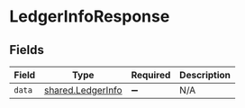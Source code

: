 # LedgerInfoResponse


## Fields

| Field                                                  | Type                                                   | Required                                               | Description                                            |
| ------------------------------------------------------ | ------------------------------------------------------ | ------------------------------------------------------ | ------------------------------------------------------ |
| `data`                                                 | [shared.LedgerInfo](../../models/shared/ledgerinfo.md) | :heavy_minus_sign:                                     | N/A                                                    |